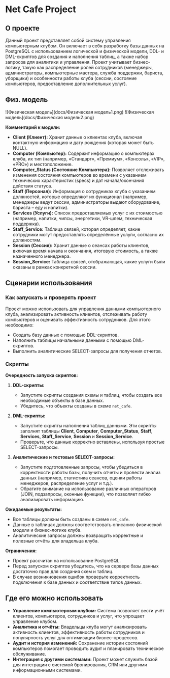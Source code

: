 # Net Cafe Project

## О проекте
Данный проект представляет собой систему управления компьютерным клубом. Он включает в себя разработку базы данных на PostgreSQL с использованием логической и физической модели, DDL- и DML-скриптов для создания и наполнения таблиц, а также набор запросов для аналитики и управления. Проект учитывает бизнес-логику, такую как распределение ролей сотрудников (менеджеры, администраторы, компьютерные мастера, служба поддержки, бариста, уборщики) и особенности работы клуба (сессии, состояние компьютеров, предоставление дополнительных услуг).

## Физ. модель
![Физическая модель](docs/Физическая модель1.png)
![Физическая модель](docs/Физическая модель2.png)

**Комментарий к модели:**
- **Client (Клиент):** Хранит данные о клиентах клуба, включая контактную информацию и дату рождения (которая может быть NULL).
- **Computer (Компьютер):** Содержит информацию о компьютерах клуба, их тип (например, «Стандарт», «Премиум», «Консоль», «VIP», «PRO») и местоположение.
- **Computer_Status (Состояние Компьютера):** Позволяет отслеживать изменения состояния компьютеров во времени с указанием технических характеристик (specs) и дат начала/окончания действия статуса.
- **Staff (Персонал):** Информация о сотрудниках клуба с указанием должностей, которые определяют их функционал (например, менеджеры ведут сессии, администраторы выдают оборудование, бариста – еду и напитки).
- **Services (Услуги):** Список предоставляемых услуг с их стоимостью (например, напитки, чипсы, энергетики, VR-шлем, техническая поддержка).
- **Staff_Service:** Таблица связей, которая определяет, какие сотрудники могут предоставлять определённые услуги, согласно их должностям.
- **Session (Сессия):** Хранит данные о сеансах работы клиентов, включая время начала и окончания, итоговую стоимость, а также назначенного менеджера.
- **Session_Service:** Таблица связей, отображающая, какие услуги были оказаны в рамках конкретной сессии.

## Сценарии использования
### Как запускать и проверять проект
Проект можно использовать для управления данными компьютерного клуба, анализировать активность клиентов, отслеживать работу компьютеров и оценивать эффективность сотрудников. Для этого необходимо:
- Создать базу данных с помощью DDL-скриптов.
- Наполнить таблицы начальными данными с помощью DML-скриптов.
- Выполнить аналитические SELECT-запросы для получения отчетов.

### Скрипты
**Очередность запуска скриптов:**
1. **DDL-скрипты:**  
   - Запустите скрипты создания схемы и таблиц, чтобы создать все необходимые объекты в базе данных.
   - Убедитесь, что объекты созданы в схеме `net_cafe`.

2. **DML-скрипты:**  
   - Запустите скрипты наполнения таблиц данными. Эти скрипты заполнят таблицы **Client**, **Computer**, **Computer_Status**, **Staff**, **Services**, **Staff_Service**, **Session** и **Session_Service**.
   - Проверьте, что данные корректно вставлены, используя простые SELECT-запросы.

3. **Аналитические и тестовые SELECT-запросы:**  
   - Запустите подготовленные запросы, чтобы убедиться в корректности работы базы, получить отчеты и провести анализ данных (например, статистика сеансов, оценки работы менеджеров, распределение услуг и т.д.).
   - Обратите внимание на использование различных операторов (JOIN, подзапросы, оконные функции), что позволяет гибко анализировать информацию.

**Ожидаемые результаты:**
- Все таблицы должны быть созданы в схеме `net_cafe`.
- Данные в таблицах должны соответствовать описанию физической модели и бизнес-логике клуба.
- Аналитические запросы должны возвращать корректные и полезные отчёты для владельца клуба.

**Ограничения:**
- Проект рассчитан на использование PostgreSQL.
- Перед запуском скриптов убедитесь, что на сервере базы данных достаточно прав для создания схем и таблиц.
- В случае возникновения ошибок проверьте корректность подключения к базе данных и соответствие типов данных.

## Где его можно использовать
- **Управление компьютерным клубом:** Система позволяет вести учёт клиентов, компьютеров, сотрудников и услуг, что упрощает управление клубом.
- **Аналитика и отчёты:** Владельцы клуба могут анализировать активность клиентов, эффективность работы сотрудников и популярность услуг для оптимизации бизнес-процессов.
- **Аудит и история изменений:** Сохранение истории состояний компьютеров помогает проводить аудит и планировать техническое обслуживание.
- **Интеграция с другими системами:** Проект может служить базой для интеграции с системой бронирования, CRM или другими информационными системами.

